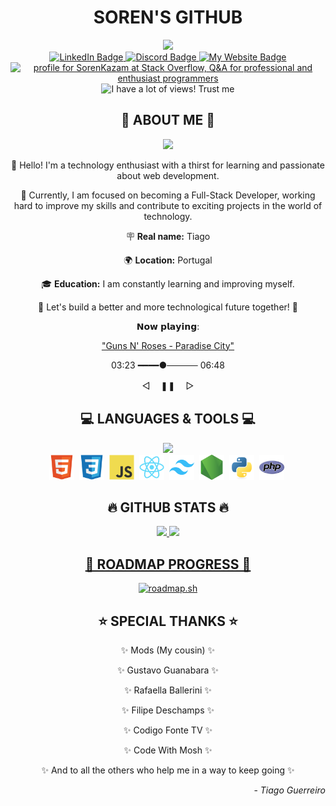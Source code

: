 <div id="header" align="center">
  <h1>SOREN'S GITHUB</h1>
  <img src="https://media.giphy.com/media/Nx0rz3jtxtEre/giphy.gif" width="250"/>
  <div id="badges">
    <a href="https://www.linkedin.com/in/tiago-guerreiro-854a04123/">
      <img src="https://img.shields.io/badge/LinkedIn-blue?style=for-the-badge&logo=linkedin&logoColor=white" alt="LinkedIn Badge"/>
    </a>
    <a href="https://discordapp.com/users/343429640569880577">
      <img src="https://img.shields.io/badge/Discord-blue?style=for-the-badge&logo=discord&logoColor=white" alt="Discord Badge"/>
    </a>
    <a href="https://sorenkazam.github.io/portfolio/">
      <img src="https://img.shields.io/badge/My%20Website%20-20B2AA?style=for-the-badge&color=blue" alt="My Website Badge"/>
    </a>
    <br>
    <a href="https://stackoverflow.com/users/17223491/sorenkazam"><img src="https://stackoverflow.com/users/flair/17223491.png?theme=dark" width="208" height="58" alt="profile for SorenKazam at Stack Overflow, Q&amp;A for professional and enthusiast programmers" title="profile for SorenKazam at Stack Overflow, Q&amp;A for professional and enthusiast programmers"></a><br>
  </div>
  <img src="https://komarev.com/ghpvc/?username=SorenKazam&style=flat-square&color=blue" alt="I have a lot of views! Trust me"/>
</div>
<div id="body" align="center">
  <section id="about-me">
    <h2> 🧔 ABOUT ME 🧔 </h2>
    <img src="https://media.giphy.com/media/9rhNJScGSlneHpLtnz/giphy.gif" width="250"/>
    <p>👋 Hello! I'm a technology enthusiast with a thirst for learning and passionate about web development.</p> 
    <p>📖 Currently, I am focused on becoming a Full-Stack Developer, working hard to improve my skills and contribute to exciting projects in the world of technology.</p>
    <p>🪧 <strong>Real name:</strong> Tiago</p>
    <p>🌍 <strong>Location:</strong> Portugal</p>
    <p>🎓 <strong>Education:</strong> I am constantly learning and improving myself.</p>
    <p>🚀 Let's build a better and more technological future together! 🚀</p>
    <div id="fav-music" align="center" border="1px">
      <p>𝗡𝗼𝘄 𝗽𝗹𝗮𝘆𝗶𝗻𝗴:</p>
      <p><a href="https://www.youtube.com/watch?v=Rbm6GXllBiw">"Guns N' Roses - Paradise City"</a></p> 
      <p>03:23 ━━━━●───── 06:48</p>
      <p>◁ㅤ ❚❚ ㅤ▷</p>
    </div>
  </section>
  <section id="languages-tools">
    <h2> 💻 LANGUAGES & TOOLS 💻 </h2>
    <img src="https://media.giphy.com/media/7NoNw4pMNTvgc/giphy.gif" width="250"/>
    <div id="languages-tools-list">
      <img src="https://github.com/devicons/devicon/blob/master/icons/html5/html5-original.svg" title="Html" alt="Html" width="40" height="40"/>&nbsp;
      <img src="https://github.com/devicons/devicon/blob/master/icons/css3/css3-original.svg" title="CSS" alt="CSS" width="40" height="40"/>&nbsp;
      <img src="https://github.com/devicons/devicon/blob/master/icons/javascript/javascript-original.svg" title="Javascript" alt="Javascript" width="40" height="40"/>&nbsp;
      <img src="https://github.com/devicons/devicon/blob/master/icons/react/react-original.svg" title="React" alt="React" width="40" height="40"/>&nbsp;
      <img src="https://github.com/devicons/devicon/blob/master/icons/tailwindcss/tailwindcss-plain.svg" title="TailwindCSS" alt="TailwindCSS" width="40" height="40"/>&nbsp;
      <img src="https://github.com/devicons/devicon/blob/master/icons/nodejs/nodejs-original.svg" title="NodeJS" alt="NodeJS" width="40" height="40"/>&nbsp;
      <img src="https://github.com/devicons/devicon/blob/master/icons/python/python-original.svg" title="PHP" alt="PHP" width="40" height="40"/>&nbsp;
      <img src="https://github.com/devicons/devicon/blob/master/icons/php/php-original.svg" title="PHP" alt="PHP" width="40" height="40"/>&nbsp;
    </div>
  </section>
  <section id="github-stats">
    <h2> 🔥 GITHUB STATS 🔥 </h2>
    <a href="https://github.com/SorenKazam">
    <img height="180em" src="https://github-readme-stats.vercel.app/api?username=sorenkazam&show_icons=true&theme=dark&include_all_commits=true&count_private=true"/>
    <img height="180em" src="https://github-readme-stats.vercel.app/api/top-langs/?username=sorenkazam&layout=compact&langs_count=7&theme=dark"/>
  </section>
  <section id="roadmap-progress">
    <h2> 🚀 ROADMAP PROGRESS 🚀 </h2>
    <a href="https://roadmap.sh"><img src="https://api.roadmap.sh/v1-badge/wide/651427562f8c6d847b14b19e?variant=dark" alt="roadmap.sh"/></a>
  </section>
  <section id="special-thanks">
    <h2> ⭐ SPECIAL THANKS ⭐ </h2>
    <p>✨ Mods (My cousin) ✨</p>
    <p>✨ Gustavo Guanabara ✨</p>
    <p>✨ Rafaella Ballerini ✨</p>
    <p>✨ Filipe Deschamps ✨</p>
    <p>✨ Codigo Fonte TV ✨</p>
    <p>✨ Code With Mosh ✨</p>
    <p>✨ And to all the others who help me in a way to keep going ✨</p>
  </section>
</div>
<div align="right">
  - <i>Tiago Guerreiro</i>
</div>

